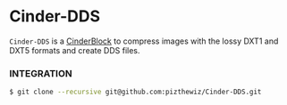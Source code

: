 # Cinder-DDS
`Cinder-DDS` is a [CinderBlock](http://libcinder.org/docs/welcome/CinderBlocks.html) to compress images with the lossy DXT1 and DXT5 formats and create DDS files.

### INTEGRATION
```sh
$ git clone --recursive git@github.com:pizthewiz/Cinder-DDS.git
```
